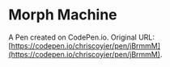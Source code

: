 # Morph Machine

A Pen created on CodePen.io. Original URL: [https://codepen.io/chriscoyier/pen/jBrmmM](https://codepen.io/chriscoyier/pen/jBrmmM).

